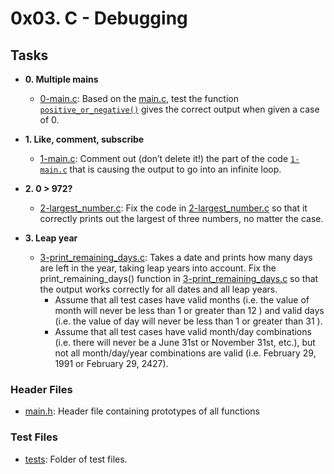 # 0x03. C - Debugging

## Tasks

* **0. Multiple mains**
  * [0-main.c](./0-main.c): Based on the [main.c](./tests/main.c), test the function [`positive_or_negative()`](.tests/positive_or_negative.c) gives the correct output when given a case of 0.

* **1. Like, comment, subscribe**
  * [1-main.c](./1-main.c): Comment out (don’t delete it!) the part of the code [`1-main.c`](./tests/1-main.c) that is causing the output to go into an infinite loop.

* **2. 0 > 972?**
  * [2-largest_number.c](./2-largest_number.c): Fix the code in [2-largest_number.c](./tests/2-largest_number.c) so that it correctly prints out the largest of three numbers, no matter the case.

* **3. Leap year**
  * [3-print_remaining_days.c](./3-print_remaining_days.c): Takes a date and prints how many days are left in the year, taking leap years into account. Fix the print_remaining_days() function in [3-print_remaining_days.c](.tests/3-print_remaining_days.c) so that the output works correctly for all dates and all leap years.
    * Assume that all test cases have valid months (i.e. the value of month will never be less than 1 or greater than 12 ) and valid days (i.e. the value of day will never be less than 1 or greater than 31 ).
    * Assume that all test cases have valid month/day combinations (i.e. there will never be a June 31st or November 31st, etc.), but not all month/day/year combinations are valid (i.e. February 29, 1991 or February 29, 2427).

### Header Files
* [main.h](./main.h): Header file containing prototypes of all functions

### Test Files
* [tests](./tests): Folder of test files.

